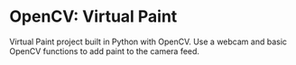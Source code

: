 # OpenCV: Virtual Paint

Virtual Paint project built in Python with OpenCV. Use a webcam and basic OpenCV functions to add paint to the camera feed.
